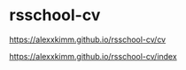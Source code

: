 # rsschool-cv
https://alexxkimm.github.io/rsschool-cv/cv

https://alexxkimm.github.io/rsschool-cv/index
